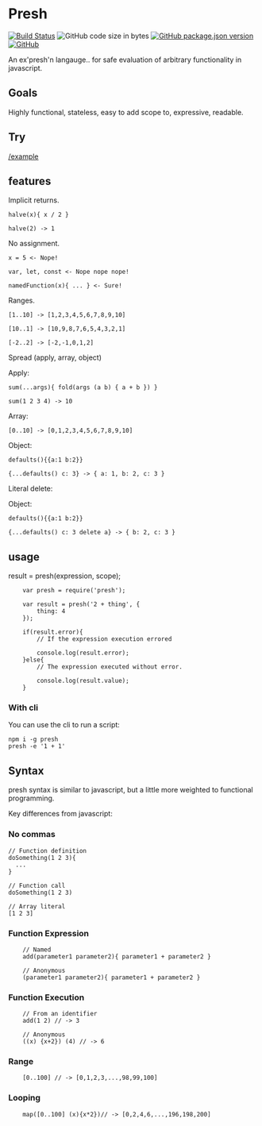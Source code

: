 # Presh

[![Build Status](https://travis-ci.org/korynunn/presh.svg?branch=master)](https://travis-ci.org/korynunn/presh)
![GitHub code size in bytes](https://img.shields.io/github/languages/code-size/korynunn/presh)
[![GitHub package.json version](https://img.shields.io/github/package-json/v/korynunn/presh)](https://github.com/korynunn/presh/releases)
[![GitHub](https://img.shields.io/github/license/korynunn/presh)](https://github.com/korynunn/presh/blob/master/LICENSE)

An ex'presh'n langauge.. for safe evaluation of arbitrary functionality in javascript.

## Goals

Highly functional, stateless, easy to add scope to, expressive, readable.

## Try

[/example](https://rawgit.com/KoryNunn/presh/master/example/index.html)

## features

Implicit returns.

```
halve(x){ x / 2 }

halve(2) -> 1
```

No assignment.

```
x = 5 <- Nope!

var, let, const <- Nope nope nope!

namedFunction(x){ ... } <- Sure!
```

Ranges.

```
[1..10] -> [1,2,3,4,5,6,7,8,9,10]

[10..1] -> [10,9,8,7,6,5,4,3,2,1]

[-2..2] -> [-2,-1,0,1,2]

```

Spread (apply, array, object)

Apply:
```
sum(...args){ fold(args (a b) { a + b }) }

sum(1 2 3 4) -> 10

```

Array:
```
[0..10] -> [0,1,2,3,4,5,6,7,8,9,10]

```

Object:
```
defaults(){{a:1 b:2}}

{...defaults() c: 3} -> { a: 1, b: 2, c: 3 }
```

Literal delete:

Object:
```
defaults(){{a:1 b:2}}

{...defaults() c: 3 delete a} -> { b: 2, c: 3 }
```


## usage

result = presh(expression, scope);

```
    var presh = require('presh');

    var result = presh('2 + thing', {
        thing: 4
    });

    if(result.error){
        // If the expression execution errored

        console.log(result.error);
    }else{
        // The expression executed without error.

        console.log(result.value);
    }

```

### With cli
You can use the cli to run a script:
```
npm i -g presh
presh -e '1 + 1'
```

## Syntax

presh syntax is similar to javascript, but a little more weighted to functional programming.

Key differences from javascript:

### No commas

```
// Function definition
doSomething(1 2 3){
  ...
}

// Function call
doSomething(1 2 3)

// Array literal
[1 2 3]
```

### Function Expression

```
    // Named
    add(parameter1 parameter2){ parameter1 + parameter2 }

    // Anonymous
    (parameter1 parameter2){ parameter1 + parameter2 }

```

### Function Execution

```
    // From an identifier
    add(1 2) // -> 3

    // Anonymous
    ((x) {x+2}) (4) // -> 6

```

### Range

```
    [0..100] // -> [0,1,2,3,...,98,99,100]
```

### Looping

```
    map([0..100] (x){x*2})// -> [0,2,4,6,...,196,198,200]
```
